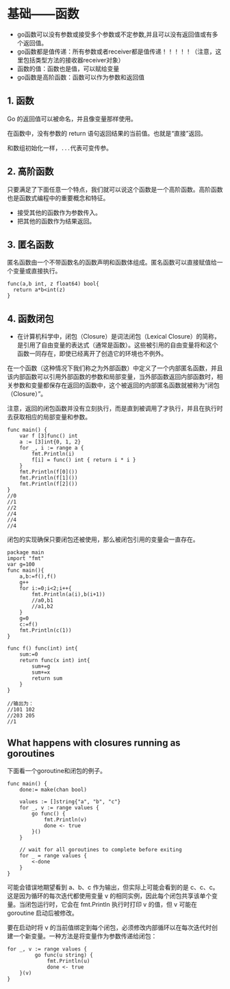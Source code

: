 ﻿# 基础——函数 #

* go函数可以没有参数或接受多个参数或不定参数,并且可以没有返回值或有多个返回值。
* go函数都是值传递：所有参数或者receiver都是值传递！！！！！（注意，这里包括类型方法的接收器receiver对象）
* 函数的值：函数也是值，可以赋给变量
* go函数是高阶函数：函数可以作为参数和返回值

## 1. 函数 ##

Go 的返回值可以被命名，并且像变量那样使用。

在函数中，没有参数的 return 语句返回结果的当前值。也就是“直接”返回。

和数组初始化一样，`...`代表可变传参。

## 2. 高阶函数 ##

只要满足了下面任意一个特点，我们就可以说这个函数是一个高阶函数。高阶函数也是函数式编程中的重要概念和特征。

* 接受其他的函数作为参数传入。
* 把其他的函数作为结果返回。

## 3. 匿名函数 ##

匿名函数由一个不带函数名的函数声明和函数体组成。匿名函数可以直接赋值给一个变量或直接执行。

```
func(a,b int, z float64) bool{
  return a*b<int(z)
}
```

## 4. 函数闭包 ##

* 在计算机科学中，闭包（Closure）是词法闭包（Lexical Closure）的简称，是引用了自由变量的表达式（通常是函数）。这些被引用的自由变量将和这个函数一同存在，即使已经离开了创造它的环境也不例外。

在一个函数（这种情况下我们称之为外部函数）中定义了一个内部匿名函数，并且该内部函数可以引用外部函数的参数和局部变量，当外部函数返回内部函数时，相关参数和变量都保存在返回的函数中，这个被返回的内部匿名函数就被称为“闭包（Closure）”。

注意，返回的闭包函数并没有立刻执行，而是直到被调用了才执行，并且在执行时去获取相应的局部变量和参数。

```
func main() {
	var f [3]func() int
	a := [3]int{0, 1, 2}
	for _, i := range a {
		fmt.Println(i)
		f[i] = func() int { return i * i }
	}
	fmt.Println(f[0]())
	fmt.Println(f[1]())
	fmt.Println(f[2]())
}
//0
//1
//2
//4
//4
//4
```

闭包的实现确保只要闭包还被使用，那么被闭包引用的变量会一直存在。

```
package main
import "fmt"
var g=100
func main(){
	a,b:=f(),f()
	g++
	for i:=0;i<2;i++{
		fmt.Println(a(i),b(i+1))
		//a0,b1
		//a1,b2
	}
	g=0
	c:=f()
	fmt.Println(c(1))
}

func f() func(int) int{
	sum:=0
	return func(x int) int{
		sum+=g
		sum+=x
		return sum
	}
}

//输出为：
//101 102
//203 205
//1
```

## What happens with closures running as goroutines ##

下面看一个goroutine和闭包的例子。

```
func main() {
	done:= make(chan bool)

	values := []string{"a", "b", "c"}
	for _, v := range values {
		go func() {
			fmt.Println(v)
			done <- true
		}()
	}
	
	// wait for all goroutines to complete before exiting
	for _ = range values {
		<-done
	}
}
```

可能会错误地期望看到 a、b、c 作为输出，但实际上可能会看到的是 c、c、c。这是因为循环的每次迭代都使用变量 v 的相同实例，因此每个闭包共享该单个变量。当闭包运行时，它会在 fmt.Println 执行时打印 v 的值，但 v 可能在 goroutine 启动后被修改。

要在启动时将 v 的当前值绑定到每个闭包，必须修改内部循环以在每次迭代时创建一个新变量。一种方法是将变量作为参数传递给闭包：

```
for _, v := range values {
         go func(u string) {
             fmt.Println(u)
             done <- true         
    }(v)
}
```